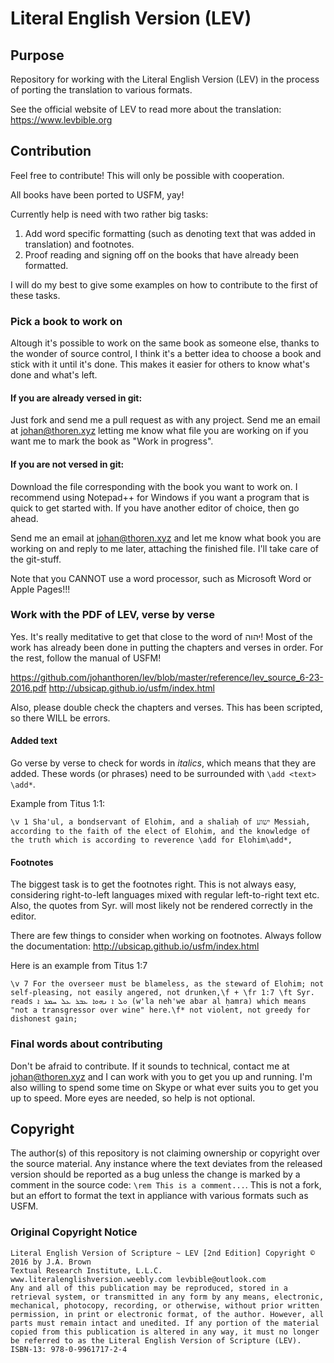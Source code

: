 # Literal English Version (LEV)
## Purpose
Repository for working with the Literal English Version (LEV) in the process of porting the translation to various formats.

See the official website of LEV to read more about the translation:
https://www.levbible.org
## Contribution
Feel free to contribute! This will only be possible with cooperation.

All books have been ported to USFM, yay!

Currently help is need with two rather big tasks:
1. Add word specific formatting (such as denoting text that was added in translation) and footnotes.
2. Proof reading and signing off on the books that have already been formatted.

I will do my best to give some examples on how to contribute to the first of these tasks.

### Pick a book to work on
Altough it's possible to work on the same book as someone else, thanks to the wonder of source control, I think it's a better idea to choose a book and stick with it until it's done. This makes it easier for others to know what's done and what's left.

#### If you are already versed in git:
Just fork and send me a pull request as with any project. Send me an email at <johan@thoren.xyz> letting me know what file you are working on if you want me to mark the book as "Work in progress".

#### If you are not versed in git:
Download the file corresponding with the book you want to work on. I recommend using Notepad++ for Windows if you want a program that is quick to get started with. If you have another editor of choice, then go ahead.

Send me an email at <johan@thoren.xyz> and let me know what book you are working on and reply to me later, attaching the finished file. I'll take care of the git-stuff.

Note that you CANNOT use a word processor, such as Microsoft Word or Apple Pages!!!

### Work with the PDF of LEV, verse by verse
Yes. It's really meditative to get that close to the word of יהוה! Most of the work has already been done in putting the chapters and verses in order. For the rest, follow the manual of USFM!

https://github.com/johanthoren/lev/blob/master/reference/lev_source_6-23-2016.pdf
http://ubsicap.github.io/usfm/index.html

Also, please double check the chapters and verses. This has been scripted, so there WILL be errors.

#### Added text
Go verse by verse to check for words in *italics*, which means that they are added. These words (or phrases) need to be surrounded with `\add <text> \add*`.

Example from Titus 1:1:
```
\v 1 Sha'ul, a bondservant of Elohim, and a shaliaḥ of ישוע Messiah, according to the faith of the elect of Elohim, and the knowledge of the truth which is according to reverence \add for Elohim\add*,
```
#### Footnotes
The biggest task is to get the footnotes right. This is not always easy, considering right-to-left languages mixed with regular left-to-right text etc. Also, the quotes from Syr. will most likely not be rendered correctly in the editor.

There are few things to consider when working on footnotes. Always follow the documentation: http://ubsicap.github.io/usfm/index.html

Here is an example from Titus 1:7
```
\v 7 For the overseer must be blameless, as the steward of Elohim; not self-pleasing, not easily angered, not drunken,\f + \fr 1:7 \ft Syr. reads ܘܠ ܐ ܢܗܘܐ ܥܒܪ ܥܠ ܚܡܪ ܐ (w'la neh'we abar al ḥamra) which means "not a transgressor over wine" here.\f* not violent, not greedy for dishonest gain;
```
### Final words about contributing
Don't be afraid to contribute. If it sounds to technical, contact me at <johan@thoren.xyz> and I can work with you to get you up and running. I'm also willing to spend some time on Skype or what ever suits you to get you up to speed. More eyes are needed, so help is not optional.
## Copyright
The author(s) of this repository is not claiming ownership or copyright over the source material. Any instance where the text deviates from the released version should be reported as a bug unless the change is marked by a comment in the source code: `\rem This is a comment...`. This is not a fork, but an effort to format the text in appliance with various formats such as USFM.
### Original Copyright Notice
```
Literal English Version of Scripture ~ LEV [2nd Edition] Copyright © 2016 by J.A. Brown
Textual Research Institute, L.L.C.
www.literalenglishversion.weebly.com levbible@outlook.com
Any and all of this publication may be reproduced, stored in a retrieval system, or transmitted in any form by any means, electronic, mechanical, photocopy, recording, or otherwise, without prior written permission, in print or electronic format, of the author. However, all parts must remain intact and unedited. If any portion of the material copied from this publication is altered in any way, it must no longer be referred to as the Literal English Version of Scripture (LEV).
ISBN-13: 978-0-9961717-2-4
```
